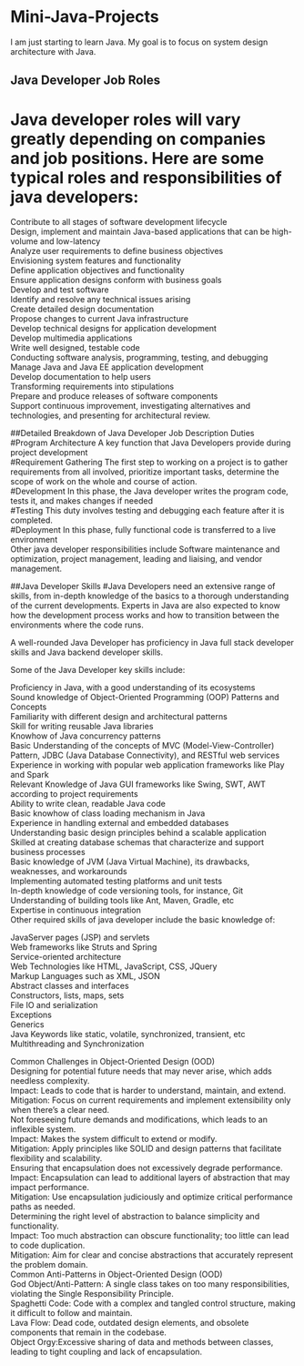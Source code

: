 # Mini-Java-Projects
I am just starting to learn Java. My goal is to focus on system design architecture with Java.


## Java Developer Job Roles
# Java developer roles will vary greatly depending on companies and job positions. Here are some typical roles and responsibilities of java developers:

Contribute to all stages of software development lifecycle <br/>
Design, implement and maintain Java-based applications that can be high-volume and low-latency <br/>
Analyze user requirements to define business objectives <br/>
Envisioning system features and functionality <br/>
Define application objectives and functionality <br/>
Ensure application designs conform with business goals <br/>
Develop and test software <br/>
Identify and resolve any technical issues arising <br/>
Create detailed design documentation <br/>
Propose changes to current Java infrastructure <br/>
Develop technical designs for application development <br/>
Develop multimedia applications <br/>
Write well designed, testable code <br/>
Conducting software analysis, programming, testing, and debugging <br/>
Manage Java and Java EE application development <br/>
Develop documentation to help users <br/>
Transforming requirements into stipulations <br/>
Prepare and produce releases of software components <br/>
Support continuous improvement, investigating alternatives and technologies, and presenting for architectural review.
<br/>

##Detailed Breakdown of Java Developer Job Description Duties <br/>
#Program Architecture 
A key function that Java Developers provide during project development
<br/>
#Requirement Gathering
The first step to working on a project is to gather requirements from all involved, prioritize important tasks, determine the scope of work on the whole and course of action. 
<br/>
#Development 
In this phase, the Java developer writes the program code, tests it, and makes changes if needed 
<br/>
#Testing 
This duty involves testing and debugging each feature after it is completed.
<br/>
#Deployment
In this phase, fully functional code is transferred to a live environment
<br/>
Other java developer responsibilities include Software maintenance and optimization, project management, leading and liaising, and vendor management. 

##Java Developer Skills
#Java Developers need an extensive range of skills, from in-depth knowledge of the basics to a thorough understanding of the current developments. Experts in Java are also expected to know how the development process works and how to transition between the environments where the code runs.  

A well-rounded Java Developer has proficiency in Java full stack developer skills and Java backend developer skills.

Some of the Java Developer key skills include:

Proficiency in Java, with a good understanding of its ecosystems<br/>
Sound knowledge of Object-Oriented Programming (OOP) Patterns and Concepts<br/>
Familiarity with different design and architectural patterns<br/>
Skill for writing reusable Java libraries <br/>
Knowhow of Java concurrency patterns<br/>
Basic Understanding of the concepts of MVC (Model-View-Controller) Pattern, JDBC (Java Database Connectivity), and RESTful web services<br/>
Experience in working with popular web application frameworks like Play and Spark<br/>
Relevant Knowledge of Java GUI frameworks like Swing, SWT, AWT according to project requirements<br/>
Ability to write clean, readable Java code<br/>
Basic knowhow of class loading mechanism in Java<br/>
Experience in handling external and embedded databases<br/>
Understanding basic design principles behind a scalable application<br/>
Skilled at creating database schemas that characterize and support business processes<br/>
Basic knowledge of JVM (Java Virtual Machine), its drawbacks, weaknesses, and workarounds<br/>
Implementing automated testing platforms and unit tests <br/>
In-depth knowledge of code versioning tools, for instance, Git<br/>
Understanding of building tools like Ant, Maven, Gradle, etc<br/>
Expertise in continuous integration<br/>
Other required skills of java developer include the basic knowledge of:

JavaServer pages (JSP) and servlets<br/>
Web frameworks like Struts and Spring<br/>
Service-oriented architecture <br/>
Web Technologies like HTML, JavaScript, CSS, JQuery<br/>
Markup Languages such as XML, JSON<br/>
Abstract classes and interfaces<br/>
Constructors, lists, maps, sets<br/>
File IO and serialization<br/>
Exceptions<br/>
Generics<br/>
Java Keywords like static, volatile, synchronized, transient, etc<br/>
Multithreading and Synchronization<br/>

Common Challenges in Object-Oriented Design (OOD)<br/>
Designing for potential future needs that may never arise, which adds needless complexity.<br/>
Impact: Leads to code that is harder to understand, maintain, and extend.<br/>
Mitigation: Focus on current requirements and implement extensibility only when there’s a clear need.<br/>
Not foreseeing future demands and modifications, which leads to an inflexible system.<br/>
Impact: Makes the system difficult to extend or modify.<br/>
Mitigation: Apply principles like SOLID and design patterns that facilitate flexibility and scalability.<br/>
Ensuring that encapsulation does not excessively degrade performance.<br/>
Impact: Encapsulation can lead to additional layers of abstraction that may impact performance.<br/>
Mitigation: Use encapsulation judiciously and optimize critical performance paths as needed.<br/>
Determining the right level of abstraction to balance simplicity and functionality.<br/>
Impact: Too much abstraction can obscure functionality; too little can lead to code duplication.<br/>
Mitigation: Aim for clear and concise abstractions that accurately represent the problem domain.<br/>
Common Anti-Patterns in Object-Oriented Design (OOD)<br/>
God Object/Anti-Pattern: A single class takes on too many responsibilities, violating the Single Responsibility Principle.<br/>
Spaghetti Code: Code with a complex and tangled control structure, making it difficult to follow and maintain.<br/>
Lava Flow: Dead code, outdated design elements, and obsolete components that remain in the codebase.<br/>
Object Orgy:Excessive sharing of data and methods between classes, leading to tight coupling and lack of encapsulation.<br/>

